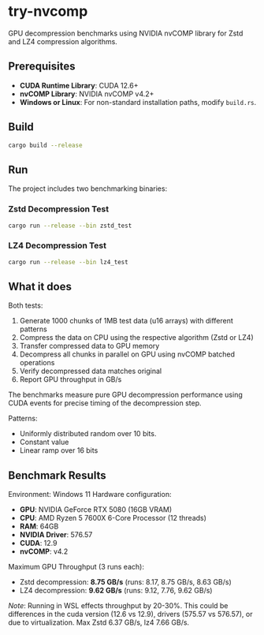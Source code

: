 # try-nvcomp

GPU decompression benchmarks using NVIDIA nvCOMP library for Zstd and LZ4 compression algorithms.

## Prerequisites

- **CUDA Runtime Library**: CUDA 12.6+ 
- **nvCOMP Library**: NVIDIA nvCOMP v4.2+ 
- **Windows or Linux**: For non-standard installation paths, modify `build.rs`.

## Build

```bash
cargo build --release
```

## Run

The project includes two benchmarking binaries:

### Zstd Decompression Test
```bash
cargo run --release --bin zstd_test
```

### LZ4 Decompression Test  
```bash
cargo run --release --bin lz4_test
```

## What it does

Both tests:
1. Generate 1000 chunks of 1MB test data (u16 arrays) with different patterns
2. Compress the data on CPU using the respective algorithm (Zstd or LZ4)
3. Transfer compressed data to GPU memory
4. Decompress all chunks in parallel on GPU using nvCOMP batched operations
5. Verify decompressed data matches original
6. Report GPU throughput in GB/s

The benchmarks measure pure GPU decompression performance using CUDA events for
precise timing of the decompression step.

Patterns:
- Uniformly distributed random over 10 bits.
- Constant value
- Linear ramp over 16 bits

## Benchmark Results

Environment: Windows 11
Hardware configuration:
- **GPU**: NVIDIA GeForce RTX 5080 (16GB VRAM)
- **CPU**: AMD Ryzen 5 7600X 6-Core Processor (12 threads)
- **RAM**: 64GB
- **NVIDIA Driver**: 576.57
- **CUDA**: 12.9
- **nvCOMP**: v4.2

Maximum GPU Throughput (3 runs each):
- Zstd decompression: **8.75 GB/s** (runs: 8.17, 8.75 GB/s, 8.63 GB/s)
- LZ4 decompression: **9.62 GB/s** (runs: 9.12, 7.76, 9.62 GB/s)

_Note_: Running in WSL effects throughput by 20-30%.
        This could be differences in the cuda version (12.6 vs 12.9), drivers (575.57 vs 576.57), or due to virtualization.
        Max Zstd 6.37 GB/s, lz4 7.66 GB/s.

